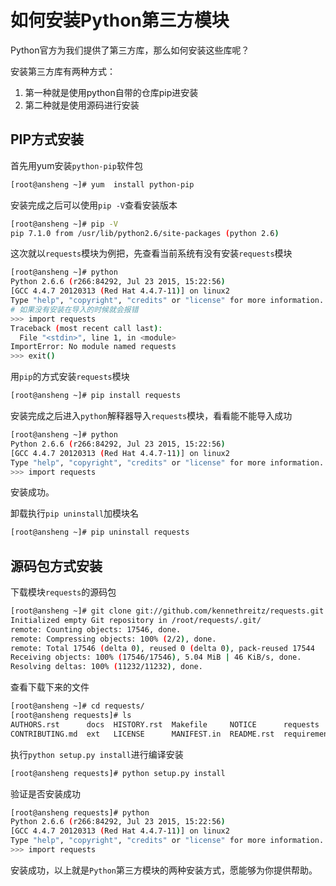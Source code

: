 # 如何安装Python第三方模块

Python官方为我们提供了第三方库，那么如何安装这些库呢？

安装第三方库有两种方式：

1. 第一种就是使用python自带的仓库pip进安装
2. 第二种就是使用源码进行安装

## PIP方式安装

首先用yum安装`python-pip`软件包

```bash
[root@ansheng ~]# yum  install python-pip
```

安装完成之后可以使用`pip -V`查看安装版本

```bash
[root@ansheng ~]# pip -V
pip 7.1.0 from /usr/lib/python2.6/site-packages (python 2.6)
```

这次就以`requests`模块为例把，先查看当前系统有没有安装`requests`模块

```bash
[root@ansheng ~]# python
Python 2.6.6 (r266:84292, Jul 23 2015, 15:22:56) 
[GCC 4.4.7 20120313 (Red Hat 4.4.7-11)] on linux2
Type "help", "copyright", "credits" or "license" for more information.
# 如果没有安装在导入的时候就会报错
>>> import requests
Traceback (most recent call last):
  File "<stdin>", line 1, in <module>
ImportError: No module named requests
>>> exit()
```

用`pip`的方式安装`requests`模块

```bash
[root@ansheng ~]# pip install requests
```

安装完成之后进入`python`解释器导入`requests`模块，看看能不能导入成功

```bash
[root@ansheng ~]# python
Python 2.6.6 (r266:84292, Jul 23 2015, 15:22:56) 
[GCC 4.4.7 20120313 (Red Hat 4.4.7-11)] on linux2
Type "help", "copyright", "credits" or "license" for more information.
>>> import requests
```

安装成功。

卸载执行`pip uninstall`加模块名

```bash
[root@ansheng ~]# pip uninstall requests
```

## 源码包方式安装

下载模块`requests`的源码包

```bash
[root@ansheng ~]# git clone git://github.com/kennethreitz/requests.git
Initialized empty Git repository in /root/requests/.git/
remote: Counting objects: 17546, done.
remote: Compressing objects: 100% (2/2), done.
remote: Total 17546 (delta 0), reused 0 (delta 0), pack-reused 17544
Receiving objects: 100% (17546/17546), 5.04 MiB | 46 KiB/s, done.
Resolving deltas: 100% (11232/11232), done.
```

查看下载下来的文件

```bash
[root@ansheng ~]# cd requests/
[root@ansheng requests]# ls
AUTHORS.rst      docs  HISTORY.rst  Makefile     NOTICE      requests                    requirements.txt  tests
CONTRIBUTING.md  ext   LICENSE      MANIFEST.in  README.rst  requirements-to-freeze.txt  setup.py
```

执行`python setup.py install`进行编译安装

```bash
[root@ansheng requests]# python setup.py install
```

验证是否安装成功

```bash
[root@ansheng requests]# python
Python 2.6.6 (r266:84292, Jul 23 2015, 15:22:56) 
[GCC 4.4.7 20120313 (Red Hat 4.4.7-11)] on linux2
Type "help", "copyright", "credits" or "license" for more information.
>>> import requests
```

安装成功，以上就是`Python`第三方模块的两种安装方式，愿能够为你提供帮助。